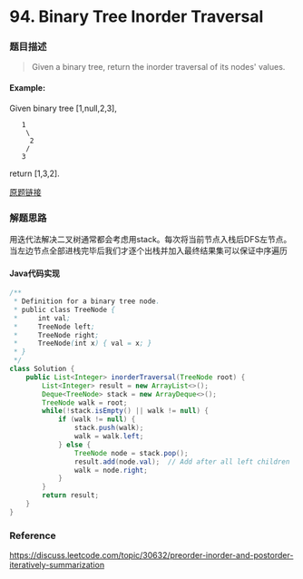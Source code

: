 # 94. Binary Tree Inorder Traversal

### 题目描述

> Given a binary tree, return the inorder traversal of its nodes' values.

#### Example:
Given binary tree [1,null,2,3],

```
   1
    \
     2
    /
   3
 ```

return [1,3,2].

[原题链接](https://leetcode.com/problems/binary-tree-inorder-traversal/description/)

### 解题思路

用迭代法解决二叉树通常都会考虑用stack。每次将当前节点入栈后DFS左节点。当左边节点全部进栈完毕后我们才逐个出栈并加入最终结果集可以保证中序遍历

#### Java代码实现
``` java
/**
 * Definition for a binary tree node.
 * public class TreeNode {
 *     int val;
 *     TreeNode left;
 *     TreeNode right;
 *     TreeNode(int x) { val = x; }
 * }
 */
class Solution {
    public List<Integer> inorderTraversal(TreeNode root) {
        List<Integer> result = new ArrayList<>();
        Deque<TreeNode> stack = new ArrayDeque<>();
        TreeNode walk = root;
        while(!stack.isEmpty() || walk != null) {
            if (walk != null) {
                stack.push(walk);
                walk = walk.left;
            } else {
                TreeNode node = stack.pop();
                result.add(node.val);  // Add after all left children
                walk = node.right;   
            }
        }
        return result;
    }
}
```

### Reference
https://discuss.leetcode.com/topic/30632/preorder-inorder-and-postorder-iteratively-summarization